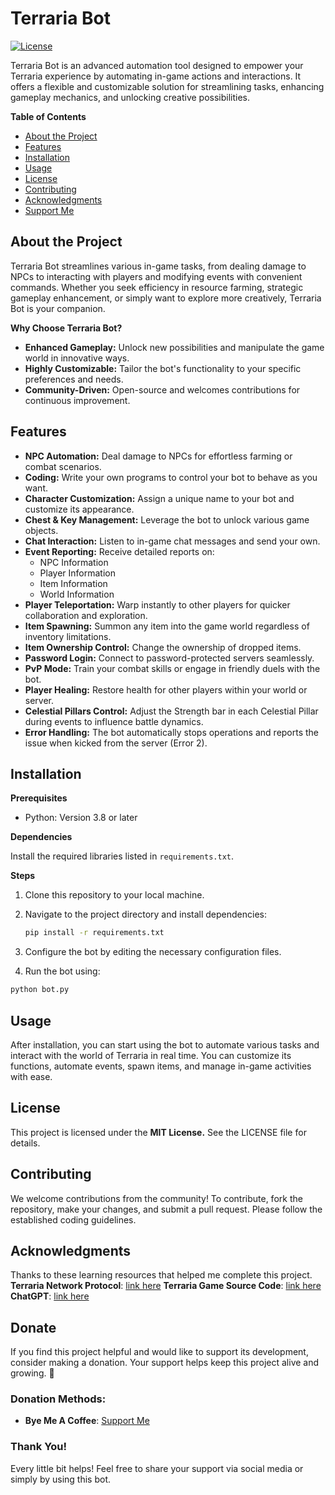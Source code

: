 # Terraria Bot

[![License](https://img.shields.io/badge/license-AGPL--3.0-blue)](./LICENSE)  

Terraria Bot is an advanced automation tool designed to empower your Terraria experience by automating in-game actions and interactions. It offers a flexible and customizable solution for streamlining tasks, enhancing gameplay mechanics, and unlocking creative possibilities.

**Table of Contents**

* [About the Project](#about-the-project)
* [Features](#features)
* [Installation](#installation)
* [Usage](#usage)
* [License](#license)
* [Contributing](#contributing)
* [Acknowledgments](#acknowledgments)
* [Support Me](#Donate)

## About the Project

Terraria Bot streamlines various in-game tasks, from dealing damage to NPCs to interacting with players and modifying events with convenient commands. Whether you seek efficiency in resource farming, strategic gameplay enhancement, or simply want to explore more creatively, Terraria Bot is your companion.

**Why Choose Terraria Bot?**

* **Enhanced Gameplay:** Unlock new possibilities and manipulate the game world in innovative ways.
* **Highly Customizable:** Tailor the bot's functionality to your specific preferences and needs.
* **Community-Driven:** Open-source and welcomes contributions for continuous improvement.

## Features

* **NPC Automation:** Deal damage to NPCs for effortless farming or combat scenarios.
* **Coding:** Write your own programs to control your bot to behave as you want.
* **Character Customization:** Assign a unique name to your bot and customize its appearance.
* **Chest & Key Management:** Leverage the bot to unlock various game objects.
* **Chat Interaction:** Listen to in-game chat messages and send your own.
* **Event Reporting:** Receive detailed reports on:
    * NPC Information
    * Player Information
    * Item Information
    * World Information
* **Player Teleportation:** Warp instantly to other players for quicker collaboration and exploration.
* **Item Spawning:** Summon any item into the game world regardless of inventory limitations.
* **Item Ownership Control:** Change the ownership of dropped items.
* **Password Login:** Connect to password-protected servers seamlessly.
* **PvP Mode:** Train your combat skills or engage in friendly duels with the bot.
* **Player Healing:** Restore health for other players within your world or server.
* **Celestial Pillars Control:** Adjust the Strength bar in each Celestial Pillar during events to influence battle dynamics.
* **Error Handling:** The bot automatically stops operations and reports the issue when kicked from the server (Error 2).

## Installation

**Prerequisites**

* Python: Version 3.8 or later

**Dependencies**

Install the required libraries listed in `requirements.txt`.

**Steps**

1. Clone this repository to your local machine.
2. Navigate to the project directory and install dependencies:

   ```bash
   pip install -r requirements.txt
   ```
3. Configure the bot by editing the necessary configuration files.

4. Run the bot using:
```bash
python bot.py
```

## Usage

After installation, you can start using the bot to automate various tasks and interact with the world of Terraria in real time. You can customize its functions, automate events, spawn items, and manage in-game activities with ease.

## License

This project is licensed under the **MIT License.** See the LICENSE file for details.

## Contributing

We welcome contributions from the community! To contribute, fork the repository, make your changes, and submit a pull request. Please follow the established coding guidelines.

## Acknowledgments

Thanks to these learning resources that helped me complete this project.
 **Terraria Network Protocol**: [link here](https://seancode.com/terrafirma/net.html)
 **Terraria Game Source Code**: [link here](https://github.com/MikeyIsBaeYT/Terraria-Source-Code)
 **ChatGPT**: [link here](https://chatgpt.com)

## Donate

If you find this project helpful and would like to support its development, consider making a donation. Your support helps keep this project alive and growing. 💖
### Donation Methods:
- **Bye Me A Coffee**: [Support Me](https://buymeacoffee.com/9boom)
### Thank You!
Every little bit helps! Feel free to share your support via social media or simply by using this bot.
